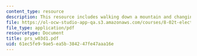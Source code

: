 ```yaml
---
content_type: resource
description: This resource includes walking down a mountain and changing c dimensions.
file: https://ol-ocw-studio-app-qa.s3.amazonaws.com/courses/8-02t-electricity-and-magnetism-spring-2005/61ec5fe99ae5ea5b384247fe47aaa16e_prs_w03d1.pdf
file_type: application/pdf
resourcetype: Document
title: prs_w03d1.pdf
uid: 61ec5fe9-9ae5-ea5b-3842-47fe47aaa16e
---
```

